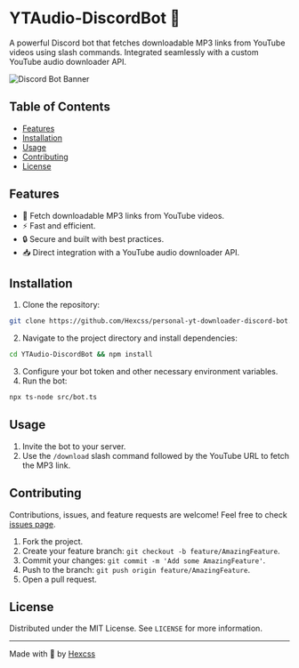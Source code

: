 # YTAudio-DiscordBot 🎵

A powerful Discord bot that fetches downloadable MP3 links from YouTube videos using slash commands. Integrated seamlessly with a custom YouTube audio downloader API.

![Discord Bot Banner](https://i.ytimg.com/vi/N4L5pRM2FcY/maxresdefault.jpg)

## Table of Contents

- [Features](#features)
- [Installation](#installation)
- [Usage](#usage)
- [Contributing](#contributing)
- [License](#license)

## Features

- 🎵 Fetch downloadable MP3 links from YouTube videos.
- ⚡ Fast and efficient.
- 🔒 Secure and built with best practices.
- 📥 Direct integration with a YouTube audio downloader API.

## Installation

1. Clone the repository:
```bash
git clone https://github.com/Hexcss/personal-yt-downloader-discord-bot.git
```

2. Navigate to the project directory and install dependencies:
```bash
cd YTAudio-DiscordBot && npm install
```

3. Configure your bot token and other necessary environment variables.
4. Run the bot:
```bash
npx ts-node src/bot.ts
```

## Usage

1. Invite the bot to your server.
2. Use the `/download` slash command followed by the YouTube URL to fetch the MP3 link.

## Contributing

Contributions, issues, and feature requests are welcome! Feel free to check [issues page](https://github.com/Hexcss/YTAudio_DiscordBot/issues). 

1. Fork the project.
2. Create your feature branch: `git checkout -b feature/AmazingFeature`.
3. Commit your changes: `git commit -m 'Add some AmazingFeature'`.
4. Push to the branch: `git push origin feature/AmazingFeature`.
5. Open a pull request.

## License

Distributed under the MIT License. See `LICENSE` for more information.

---

Made with 💖 by [Hexcss](https://github.com/Hexcss)

